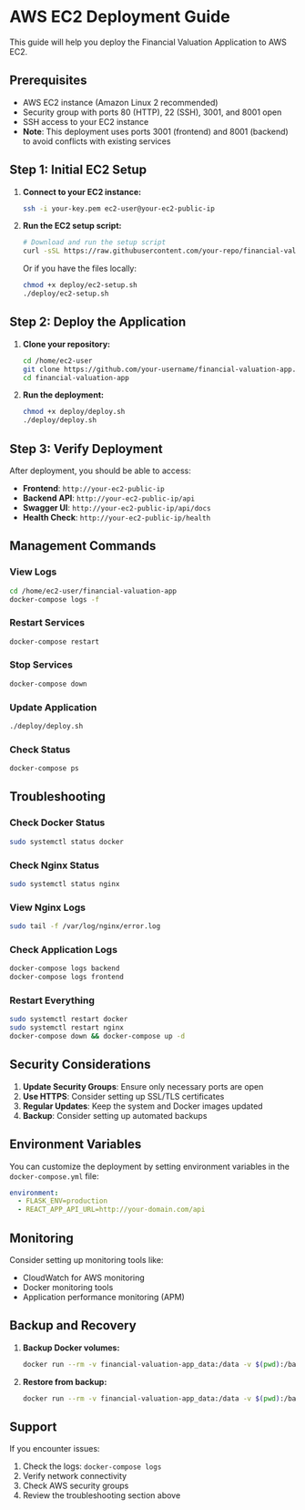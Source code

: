 # AWS EC2 Deployment Guide

This guide will help you deploy the Financial Valuation Application to AWS EC2.

## Prerequisites

- AWS EC2 instance (Amazon Linux 2 recommended)
- Security group with ports 80 (HTTP), 22 (SSH), 3001, and 8001 open
- SSH access to your EC2 instance
- **Note**: This deployment uses ports 3001 (frontend) and 8001 (backend) to avoid conflicts with existing services

## Step 1: Initial EC2 Setup

1. **Connect to your EC2 instance:**
   ```bash
   ssh -i your-key.pem ec2-user@your-ec2-public-ip
   ```

2. **Run the EC2 setup script:**
   ```bash
   # Download and run the setup script
   curl -sSL https://raw.githubusercontent.com/your-repo/financial-valuation-app/main/deploy/ec2-setup.sh | bash
   ```

   Or if you have the files locally:
   ```bash
   chmod +x deploy/ec2-setup.sh
   ./deploy/ec2-setup.sh
   ```

## Step 2: Deploy the Application

1. **Clone your repository:**
   ```bash
   cd /home/ec2-user
   git clone https://github.com/your-username/financial-valuation-app.git
   cd financial-valuation-app
   ```

2. **Run the deployment:**
   ```bash
   chmod +x deploy/deploy.sh
   ./deploy/deploy.sh
   ```

## Step 3: Verify Deployment

After deployment, you should be able to access:

- **Frontend**: `http://your-ec2-public-ip`
- **Backend API**: `http://your-ec2-public-ip/api`
- **Swagger UI**: `http://your-ec2-public-ip/api/docs`
- **Health Check**: `http://your-ec2-public-ip/health`

## Management Commands

### View Logs
```bash
cd /home/ec2-user/financial-valuation-app
docker-compose logs -f
```

### Restart Services
```bash
docker-compose restart
```

### Stop Services
```bash
docker-compose down
```

### Update Application
```bash
./deploy/deploy.sh
```

### Check Status
```bash
docker-compose ps
```

## Troubleshooting

### Check Docker Status
```bash
sudo systemctl status docker
```

### Check Nginx Status
```bash
sudo systemctl status nginx
```

### View Nginx Logs
```bash
sudo tail -f /var/log/nginx/error.log
```

### Check Application Logs
```bash
docker-compose logs backend
docker-compose logs frontend
```

### Restart Everything
```bash
sudo systemctl restart docker
sudo systemctl restart nginx
docker-compose down && docker-compose up -d
```

## Security Considerations

1. **Update Security Groups**: Ensure only necessary ports are open
2. **Use HTTPS**: Consider setting up SSL/TLS certificates
3. **Regular Updates**: Keep the system and Docker images updated
4. **Backup**: Consider setting up automated backups

## Environment Variables

You can customize the deployment by setting environment variables in the `docker-compose.yml` file:

```yaml
environment:
  - FLASK_ENV=production
  - REACT_APP_API_URL=http://your-domain.com/api
```

## Monitoring

Consider setting up monitoring tools like:
- CloudWatch for AWS monitoring
- Docker monitoring tools
- Application performance monitoring (APM)

## Backup and Recovery

1. **Backup Docker volumes:**
   ```bash
   docker run --rm -v financial-valuation-app_data:/data -v $(pwd):/backup alpine tar czf /backup/backup.tar.gz -C /data .
   ```

2. **Restore from backup:**
   ```bash
   docker run --rm -v financial-valuation-app_data:/data -v $(pwd):/backup alpine tar xzf /backup/backup.tar.gz -C /data
   ```

## Support

If you encounter issues:
1. Check the logs: `docker-compose logs`
2. Verify network connectivity
3. Check AWS security groups
4. Review the troubleshooting section above 